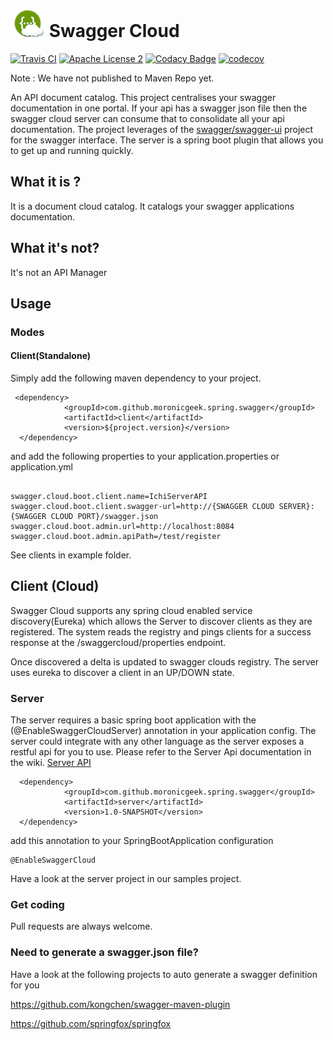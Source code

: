 ![alt text](./swaggercloud.png "Swagger Cloud") Swagger Cloud 
=============================================================
[![Travis CI](https://travis-ci.org/moronicgeek/SwaggerCloud.svg?branch=master)](https://travis-ci.org/moronicgeek/SwaggerCloud.svg?branch=master)
[![Apache License 2](https://img.shields.io/badge/license-ASF2-blue.svg)](https://www.apache.org/licenses/LICENSE-2.0.txt)
[![Codacy Badge](https://api.codacy.com/project/badge/Grade/1c17f07400bc4dbc9e9bc93861d73bb8)](https://www.codacy.com/app/patel-muhammed/SwaggerCloud?utm_source=github.com&amp;utm_medium=referral&amp;utm_content=moronicgeek/SwaggerCloud&amp;utm_campaign=Badge_Grade)
[![codecov](https://codecov.io/gh/moronicgeek/SwaggerCloud/branch/master/graph/badge.svg)](https://codecov.io/gh/moronicgeek/SwaggerCloud)

Note : We have not published to Maven Repo yet.

An API document catalog. This project centralises your swagger documentation in one portal. If your api has a swagger json file then the swagger cloud server can consume that to consolidate all your api documentation. 
The project leverages of the [swagger/swagger-ui](https://github.com/swagger-api/swagger-uiswagger/swagger-ui) project for the swagger interface. 
The server is a spring boot plugin that allows you to get up and running quickly. 

## What it is ?
It is a document cloud catalog. It catalogs your swagger applications documentation.  

## What it's not?
It's not an API Manager
 
 
## Usage

### Modes
 
#### Client(Standalone)

Simply add the following maven dependency to your project.
```
 <dependency>
            <groupId>com.github.moronicgeek.spring.swagger</groupId>
            <artifactId>client</artifactId>
            <version>${project.version}</version>
  </dependency>
```
 
 
and add the following properties to your application.properties or application.yml
```

swagger.cloud.boot.client.name=IchiServerAPI
swagger.cloud.boot.client.swagger-url=http://{SWAGGER CLOUD SERVER}:{SWAGGER CLOUD PORT}/swagger.json
swagger.cloud.boot.admin.url=http://localhost:8084
swagger.cloud.boot.admin.apiPath=/test/register

```

See clients in example folder.

## Client (Cloud)
Swagger Cloud supports any spring cloud enabled service discovery(Eureka) which allows the Server to discover clients as they are registered.
The system reads the registry and pings clients for a success response at the /swaggercloud/properties endpoint.

Once discovered a delta is updated to swagger clouds registry. The server uses eureka to discover a client in an UP/DOWN
state.

### Server
 The server requires a basic spring boot application with the (@EnableSwaggerCloudServer) annotation in your application config.
 The server could integrate with any other language as the server exposes a restful api for you to use. Please refer to the Server Api documentation in the wiki. [Server API](https://github.com/moronicgeek/SwaggerCloud/wiki/Server-Api)

 ```
   <dependency>
             <groupId>com.github.moronicgeek.spring.swagger</groupId>
             <artifactId>server</artifactId>
             <version>1.0-SNAPSHOT</version>
   </dependency>
 ```

 add this annotation to your SpringBootApplication configuration

 ```
 @EnableSwaggerCloud
 ```

 Have a look at the server project in our samples project.

### Get coding

Pull requests are always welcome.
 
 
 
### Need to generate a swagger.json file?
Have a look at the following projects to auto generate a swagger definition for you 

https://github.com/kongchen/swagger-maven-plugin

https://github.com/springfox/springfox

